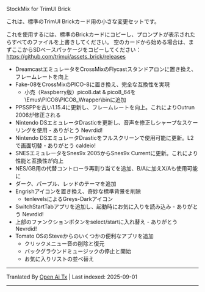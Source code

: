 StockMix for TrimUI Brick

これは、標準のTrimUI Brickカード用の小さな変更セットです。

これを使用するには、標準のBrickカードにコピーし、プロンプトが表示されたらすべてのファイルを上書きしてください。
空のカードから始める場合は、まずここからSDベースパッケージをコピーしてください：
https://github.com/trimui/assets_brick/releases

- DreamcastエミュレータをCrossMixのFlycastスタンドアロンに置き換え、フレームレートを向上
- Fake-08をCrossMixのPICO-8に置き換え、完全な互換性を実現
	- 小売（Raspberry版）pico8.dat & pico8_64を\Emus\PICO8\PICO8_Wrapper\binに追加
- PPSSPPを古い1.15.4に更新し、フレームレートを向上。これによりOutrun 2006が修正される
- Nintendo DSエミュレータDrasticを更新し、音声を修正しシャープなスケーリングを使用 - ありがとう Nevrdid!
- Nintendo DSエミュレータDrasticをフルスクリーンで使用可能に更新。L2で画面切替 - ありがとう caldeio!
- SNESエミュレータをSnes9x 2005からSnes9x Currentに更新。これにより性能と互換性が向上
- NES/GB用の代替コントローラ再割り当てを追加、B/Aに加えX/Aも使用可能に
- ダーク、パープル、レッドのテーマを追加
- Engrishアイコンを置き換え、奇妙な標準背景を削除
	- tenlevelsによるGreys-Darkアイコン
- SwitchStartTabアプリを追加し、起動時にお気に入りを読み込み - ありがとう Nevrdid!
- 上部のファンクションボタンをselect/startに入れ替え - ありがとう Nevrdid!
- Tomato OSのSteveからのいくつかの便利なアプリを追加
	- クリックメニュー音の削除と復元
	- バックグラウンドミュージックの停止と開始
	- お気に入りリストの並べ替え


---

Tranlated By [Open Ai Tx](https://github.com/OpenAiTx/OpenAiTx) | Last indexed: 2025-09-01

---